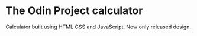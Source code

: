 # The Odin Project calculator
Calculator built using HTML CSS and JavaScript. Now only released design.
